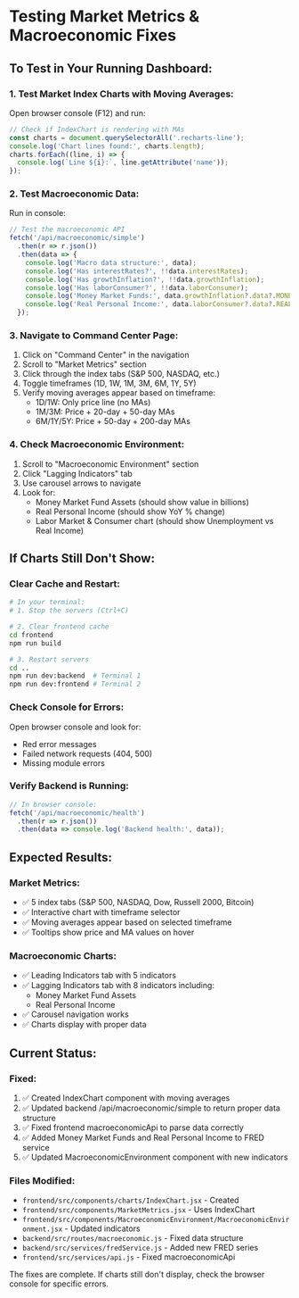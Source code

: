 # Testing Market Metrics & Macroeconomic Fixes

## To Test in Your Running Dashboard:

### 1. Test Market Index Charts with Moving Averages:
Open browser console (F12) and run:
```javascript
// Check if IndexChart is rendering with MAs
const charts = document.querySelectorAll('.recharts-line');
console.log('Chart lines found:', charts.length);
charts.forEach((line, i) => {
  console.log(`Line ${i}:`, line.getAttribute('name'));
});
```

### 2. Test Macroeconomic Data:
Run in console:
```javascript
// Test the macroeconomic API
fetch('/api/macroeconomic/simple')
  .then(r => r.json())
  .then(data => {
    console.log('Macro data structure:', data);
    console.log('Has interestRates?', !!data.interestRates);
    console.log('Has growthInflation?', !!data.growthInflation);
    console.log('Has laborConsumer?', !!data.laborConsumer);
    console.log('Money Market Funds:', data.growthInflation?.data?.MONEY_MARKET_FUNDS);
    console.log('Real Personal Income:', data.laborConsumer?.data?.REAL_PERSONAL_INCOME);
  });
```

### 3. Navigate to Command Center Page:
1. Click on "Command Center" in the navigation
2. Scroll to "Market Metrics" section
3. Click through the index tabs (S&P 500, NASDAQ, etc.)
4. Toggle timeframes (1D, 1W, 1M, 3M, 6M, 1Y, 5Y)
5. Verify moving averages appear based on timeframe:
   - 1D/1W: Only price line (no MAs)
   - 1M/3M: Price + 20-day + 50-day MAs
   - 6M/1Y/5Y: Price + 50-day + 200-day MAs

### 4. Check Macroeconomic Environment:
1. Scroll to "Macroeconomic Environment" section
2. Click "Lagging Indicators" tab
3. Use carousel arrows to navigate
4. Look for:
   - Money Market Fund Assets (should show value in billions)
   - Real Personal Income (should show YoY % change)
   - Labor Market & Consumer chart (should show Unemployment vs Real Income)

## If Charts Still Don't Show:

### Clear Cache and Restart:
```bash
# In your terminal:
# 1. Stop the servers (Ctrl+C)

# 2. Clear frontend cache
cd frontend
npm run build

# 3. Restart servers
cd ..
npm run dev:backend  # Terminal 1
npm run dev:frontend # Terminal 2
```

### Check Console for Errors:
Open browser console and look for:
- Red error messages
- Failed network requests (404, 500)
- Missing module errors

### Verify Backend is Running:
```javascript
// In browser console:
fetch('/api/macroeconomic/health')
  .then(r => r.json())
  .then(data => console.log('Backend health:', data));
```

## Expected Results:

### Market Metrics:
- ✅ 5 index tabs (S&P 500, NASDAQ, Dow, Russell 2000, Bitcoin)
- ✅ Interactive chart with timeframe selector
- ✅ Moving averages appear based on selected timeframe
- ✅ Tooltips show price and MA values on hover

### Macroeconomic Charts:
- ✅ Leading Indicators tab with 5 indicators
- ✅ Lagging Indicators tab with 8 indicators including:
  - Money Market Fund Assets
  - Real Personal Income
- ✅ Carousel navigation works
- ✅ Charts display with proper data

## Current Status:

### Fixed:
1. ✅ Created IndexChart component with moving averages
2. ✅ Updated backend /api/macroeconomic/simple to return proper data structure
3. ✅ Fixed frontend macroeconomicApi to parse data correctly
4. ✅ Added Money Market Funds and Real Personal Income to FRED service
5. ✅ Updated MacroeconomicEnvironment component with new indicators

### Files Modified:
- `frontend/src/components/charts/IndexChart.jsx` - Created
- `frontend/src/components/MarketMetrics.jsx` - Uses IndexChart
- `frontend/src/components/MacroeconomicEnvironment/MacroeconomicEnvironment.jsx` - Updated indicators
- `backend/src/routes/macroeconomic.js` - Fixed data structure
- `backend/src/services/fredService.js` - Added new FRED series
- `frontend/src/services/api.js` - Fixed macroeconomicApi

The fixes are complete. If charts still don't display, check the browser console for specific errors.